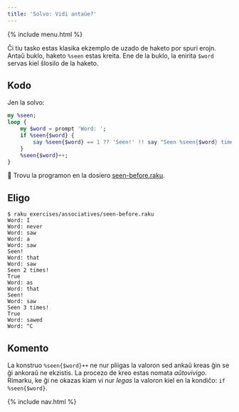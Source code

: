 ```yaml
---
title: 'Solvo: Vidi antaŭe?'
---
```


{% include menu.html %}

Ĉi tiu tasko estas klasika ekzemplo de uzado de haketo por spuri erojn. Antaŭ buklo, haketo `%seen` estas kreita. Ene de la buklo, la enirita `$word` servas kiel ŝlosilo de la haketo.

## Kodo

Jen la solvo:

```raku
my %seen;
loop {
    my $word = prompt 'Word: ';
    if %seen{$word} {
        say %seen{$word} == 1 ?? 'Seen!' !! say "Seen %seen{$word} times!";
    }
    %seen{$word}++;
}
```

🦋 Trovu la programon en la dosiero [seen-before.raku](https://github.com/ash/raku-course/blob/master/exercises/associatives/seen-before.raku).

## Eligo

```console
$ raku exercises/associatives/seen-before.raku
Word: I
Word: never
Word: saw
Word: a
Word: saw
Seen!
Word: that
Word: saw
Seen 2 times!
True
Word: as
Word: that
Seen!
Word: saw
Seen 3 times!
True
Word: sawed
Word: ^C
```

## Komento

La konstruo `%seen{$word}++` ne nur pliigas la valoron sed ankaŭ kreas ĝin se ĝi ankoraŭ ne ekzistis. La procezo de kreo estas nomata _aŭtovivigo_. Rimarku, ke ĝi ne okazas kiam vi nur _legas_ la valoron kiel en la kondiĉo: `if %seen{$word}`.

{% include nav.html %}
